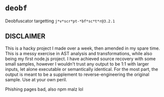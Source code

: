 # `deobf`
Deobfuscator targetting `j*v*scr*pt-*bf*sc*t*r@3.2.1`
## DISCLAIMER
This is a hacky project I made over a week, then amended in my spare time. This is a messy exercise in AST analysis and transformations, while also being my first node.js project.
I have achieved source recovery with some small samples, however I wouldn't trust any output to be 1:1 with larger inputs, let alone executable or semantically identical.
For the most part, the output is meant to be a supplement to reverse-engineering the original sample. 
Use at your own peril.

Phishing pages bad, also npm malz lol
